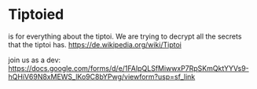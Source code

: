 # Tiptoied
is for everything about the tiptoi. We are trying to decrypt all the secrets that the tiptoi has. https://de.wikipedia.org/wiki/Tiptoi 

join us as a dev: https://docs.google.com/forms/d/e/1FAIpQLSfMiwwxP7RpSKmQktYYVs9-hQHiV69N8xMEWS_lKo9C8bYPwg/viewform?usp=sf_link
